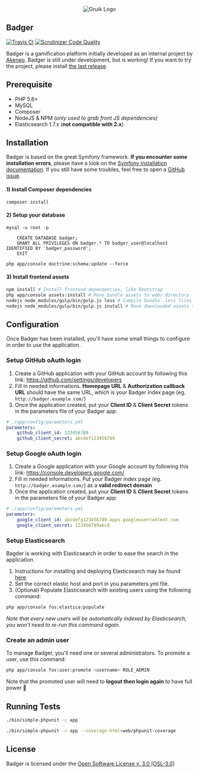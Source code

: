 <p align="center">
<img src="http://i.imgur.com/mFAwoIi.png" alt="Gruik Logo"/>
</p>

## Badger
[![Travis CI](https://travis-ci.org/the-badger/badger.svg)](https://travis-ci.org/the-badger/badger/tree/master)
[![Scrutinizer Code Quality](https://scrutinizer-ci.com/g/the-badger/badger/badges/quality-score.png?b=master)](https://scrutinizer-ci.com/g/the-badger/badger/?branch=master)

Badger is a gamification platform initially developed as an internal project by [Akeneo](http://www.akeneo.com).
Badger is still under development, but is working! If you want to try the project, please install [the last release](https://github.com/the-badger/badger/releases).

## Prerequisite
- PHP 5.6+
- MySQL
- Composer
- NodeJS & NPM _(only used to grab front JS dependencies)_
- Elasticsearch 1.7.x (**not compatible with 2.x**)

## Installation
Badger is based on the great Symfony framework. **If you encounter some installation errors**,
please have a look on the [Symfony installation documentation](http://symfony.com/doc/2.8/book/installation.html).
If you still have some troubles, feel free to open a [GitHub issue](https://github.com/grena/gruik/issues/new).

#### 1) Install Composer dependencies
```
composer install
```

#### 2) Setup your database
```
mysql -u root -p

    CREATE DATABASE badger;
    GRANT ALL PRIVILEGES ON badger.* TO badger_user@localhost IDENTIFIED BY 'badger_password';
    EXIT

php app/console doctrine:schema:update --force
```

#### 3) Install frontend assets
```bash
npm install # Install frontend dependencies, like Bootstrap
php app/console assets:install # Move bundle assets to web/ directory
nodejs node_modules/gulp/bin/gulp.js less # Compile bundle .less files to .css
nodejs node_modules/gulp/bin/gulp.js install # Move downloaded assets to web/ directory
```

## Configuration
Once Badger has been installed, you'll have some small things to configure in order to use the application.

### Setup GitHub oAuth login
1. Create a GitHub application with your GitHub account by following this link: https://github.com/settings/developers
2. Fill in needed informations. **Homepage URL** & **Authorization callback URL** should have the same URL, which is your Badger index page (eg. `http://badger.example.com/`)
3. Once the application created, put your **Client ID** & **Client Secret** tokens in the parameters file of your Badger app:
```yml
# ./app/config/parameters.yml
parameters:
    github_client_id: 123456789
    github_client_secret: abcdef123456789
```

### Setup Google oAuth login
1. Create a Google application with your Google account by following this link: https://console.developers.google.com/
2. Fill in needed informations. Put your Badger index page (eg. `http://badger.example.com/`) as a **valid redirect domain**
3. Once the application created, put your **Client ID** & **Client Secret** tokens in the parameters file of your Badger app:
```yml
# ./app/config/parameters.yml
parameters:
    google_client_id: abcdefg123456789.apps.googleusercontent.com
    google_client_secret: 123456789abcd
```

### Setup Elasticsearch

Bagder is working with Elasticsearch in order to ease the search in the application.

1. Instructions for installing and deploying Elasticsearch may be found [here](https://www.elastic.co/downloads/elasticsearch).
2. Set the correct elastic host and port in you parameters.yml file.
3. (Optional) Populate Elasticsearch with existing users using the following command:

```bash
php app/console fos:elastica:populate
```

_Note that every new users will be automatically indexed by Elasticsearch, you won't need to re-run this command again._

### Create an admin user
To manage Badger, you'll need one or several administrators. To promote a user, use this command:

```bash
php app/console fos:user:promote <username> ROLE_ADMIN
```

Note that the promoted user will need to **logout then login again** to have full power :metal:

## Running Tests

```bash
./bin/simple-phpunit -c app
```

```bash
./bin/simple-phpunit -c app --coverage-html=web/phpunit-coverage
```

## License
Badger is licensed under the [Open Software License v. 3.0 (OSL-3.0)](https://opensource.org/licenses/OSL-3.0)
